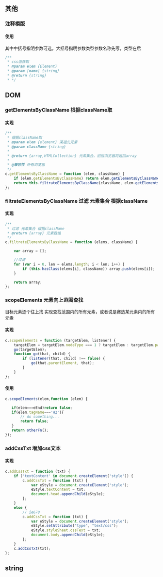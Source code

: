 
## 其他
### 注释模版

#### 使用
其中中括号指明参数可选，大括号指明参数类型参数名称先写，类型在后
``` javascript
/**
 * css值获取
 * @param elem {Element}
 * @param [name] {string}
 * @return {string}
 * */
```


## DOM

### getElementsByClassName 根据className取

#### 实现
``` javascript
/**
 * 根据className取
 * @param elem {element} 某祖先元素
 * @param className {string}
 *
 * @return {array,HTMLCollection} 元素集合。旧版浏览器将返回array
 *
 * @兼容性 所有浏览器
 */
c.getElementsByClassName = function (elem, className) {
    if (elem.getElementsByClassName) return elem.getElementsByClassName(className);
    return this.filtrateElementsByClassName(className, elem.getElementsByTagName("*"));
};
```

### filtrateElementsByClassName 过滤 元素集合 根据className

#### 实现
``` javascript
/**
 * 过滤 元素集合 根据className
 * @return {array} 元素数组
 */
c.filtrateElementsByClassName = function (elems, className) {

    var array = [];

    //过滤
    for (var i = 0, len = elems.length; i < len; i++) {
        if (this.hasClass(elems[i], className)) array.push(elems[i]);
    }

    return array;
};

```

### scopeElements 元素向上范围查找
目标元素逐个往上找 实现查找范围内的所有元素，或者说是赛选某元素内的所有元素


#### 实现
``` javascript
c.scopeElements = function (targetElem, listener) {
    targetElem = targetElem.nodeType === 1 ? targetElem : targetElem.parentElement;
    go(targetElem);
    function go(that, child) {
        if (listener(that, child) !== false) {
            go(that.parentElement, that);
        }
    }
};
```

#### 使用
``` javascript
c.scopeElements(elem,function (elem) {

   if(elem===eEnd)return false;
   if(elem.tagName==='H2'){
       // do something...
       return false;
   }
   return otherFn();
});
```

### addCssTxt 增加css文本
#### 实现
``` javascript
c.addCssTxt = function (txt) {
    if ('textContent' in document.createElement('style')) {
        c.addCssTxt = function (txt) {
            var eStyle = document.createElement('style');
            eStyle.textContent = txt;
            document.head.appendChild(eStyle);
        };
    }
    else {
        // ie678
        c.addCssTxt = function (txt) {
            var eStyle = document.createElement('style');
            eStyle.setAttribute("type", "text/css");
            eStyle.styleSheet.cssText = txt;
            document.body.appendChild(eStyle);
        };
    }
    c.addCssTxt(txt);
};
```
## string
